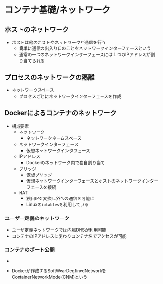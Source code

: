 # コンテナ基礎/ネットワーク

## ホストのネットワーク
- ホストは他のホストやネットワークと通信を行う
  - 簡単に通信の出入り口のことをネットワークインターフェースという
  - 通常の一つのネットワークインターフェースには１つのIPアドレスが割り当てられる

## プロセスのネットワークの隔離
- ネットワークスペース
  - プロセスごとにネットワークインターフェースを作成
 
## Dockerによるコンテナのネットワーク
- 構成要素
  - ネットワーク
    - ネットワークネームスペース
  - ネットワークインターフェース
    - 仮想ネットワークインタフェース
  - IPアドレス
    - Dockerのネットワーク内で独自割り当て
  - ブリッジ
    - 仮想ブリッジ
    - 仮想ネットワークインターフェースとホストのネットワークインターフェースを接続
  - NAT
    - 独自IPを変換し外への通信を可能に
    - Linuxの`iptables`を利用している

### ユーザー定義のネットワーク
- ユーザ定義ネットワークでは内臓DNSが利用可能
- コンテナのIPアドレスに変わりコンテナ名でアクセスが可能

### コンテナのポート公開
- 
 
- Dockerが作成するSoftWearDegfinedNetworkをContainerNetworkModel(CNM)という
